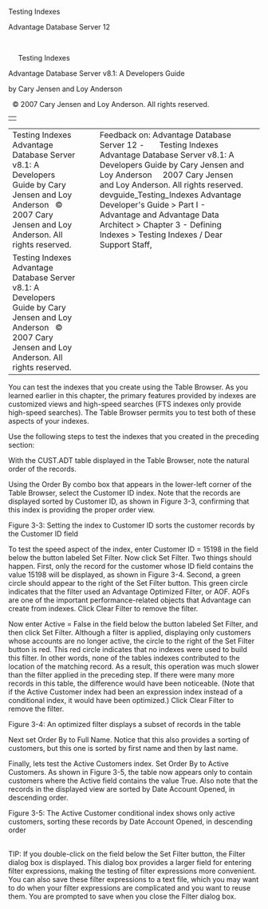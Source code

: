 Testing Indexes




Advantage Database Server 12  

 

     Testing Indexes

Advantage Database Server v8.1: A Developers Guide

by Cary Jensen and Loy Anderson

  © 2007 Cary Jensen and Loy Anderson. All rights reserved.

|  |
| --- |
|  |

|  |  |  |  |  |
| --- | --- | --- | --- | --- |
| Testing Indexes  Advantage Database Server v8.1: A Developers Guide  by Cary Jensen and Loy Anderson    © 2007 Cary Jensen and Loy Anderson. All rights reserved. |  |  | Feedback on: Advantage Database Server 12 -       Testing Indexes Advantage Database Server v8.1: A Developers Guide by Cary Jensen and Loy Anderson     2007 Cary Jensen and Loy Anderson. All rights reserved. devguide\_Testing\_Indexes Advantage Developer's Guide > Part I - Advantage and Advantage Data Architect > Chapter 3 - Defining Indexes > Testing Indexes / Dear Support Staff, |  |
| Testing Indexes  Advantage Database Server v8.1: A Developers Guide  by Cary Jensen and Loy Anderson    © 2007 Cary Jensen and Loy Anderson. All rights reserved. |  |  |  |  |

You can test the indexes that you create using the Table Browser. As you learned earlier in this chapter, the primary features provided by indexes are customized views and high-speed searches (FTS indexes only provide high-speed searches). The Table Browser permits you to test both of these aspects of your indexes.

Use the following steps to test the indexes that you created in the preceding section:

With the CUST.ADT table displayed in the Table Browser, note the natural order of the records.

Using the Order By combo box that appears in the lower-left corner of the Table Browser, select the Customer ID index. Note that the records are displayed sorted by Customer ID, as shown in Figure 3-3, confirming that this index is providing the proper order view.

Figure 3-3: Setting the index to Customer ID sorts the customer records by the Customer ID field

To test the speed aspect of the index, enter Customer ID = 15198 in the field below the button labeled Set Filter. Now click Set Filter. Two things should happen. First, only the record for the customer whose ID field contains the value 15198 will be displayed, as shown in Figure 3-4. Second, a green circle should appear to the right of the Set Filter button. This green circle indicates that the filter used an Advantage Optimized Filter, or AOF. AOFs are one of the important performance-related objects that Advantage can create from indexes. Click Clear Filter to remove the filter.

Now enter Active = False in the field below the button labeled Set Filter, and then click Set Filter. Although a filter is applied, displaying only customers whose accounts are no longer active, the circle to the right of the Set Filter button is red. This red circle indicates that no indexes were used to build this filter. In other words, none of the tables indexes contributed to the location of the matching record. As a result, this operation was much slower than the filter applied in the preceding step. If there were many more records in this table, the difference would have been noticeable. (Note that if the Active Customer index had been an expression index instead of a conditional index, it would have been optimized.) Click Clear Filter to remove the filter.

Figure 3-4: An optimized filter displays a subset of records in the table

Next set Order By to Full Name. Notice that this also provides a sorting of customers, but this one is sorted by first name and then by last name.

Finally, lets test the Active Customers index. Set Order By to Active Customers. As shown in Figure 3-5, the table now appears only to contain customers where the Active field contains the value True. Also note that the records in the displayed view are sorted by Date Account Opened, in descending order.

Figure 3-5: The Active Customer conditional index shows only active customers, sorting these records by Date Account Opened, in descending order

   
TIP: If you double-click on the field below the Set Filter button, the Filter dialog box is displayed. This dialog box provides a larger field for entering filter expressions, making the testing of filter expressions more convenient. You can also save these filter expressions to a text file, which you may want to do when your filter expressions are complicated and you want to reuse them. You are prompted to save when you close the Filter dialog box.